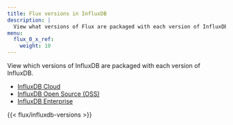 ```yaml
---
title: Flux versions in InfluxDB
description: |
  View what versions of Flux are packaged with each version of InfluxDB.
menu:
  flux_0_x_ref:
    weight: 10
---
```


View which versions of InfluxDB are packaged with each version of InfluxDB.

- [InfluxDB Cloud](#influxdb-cloud)
- [InfluxDB Open Source (OSS)](#influxdb-open-source-oss)
- [InfluxDB Enterprise](#influxdb-enterprise)

{{< flux/influxdb-versions >}}